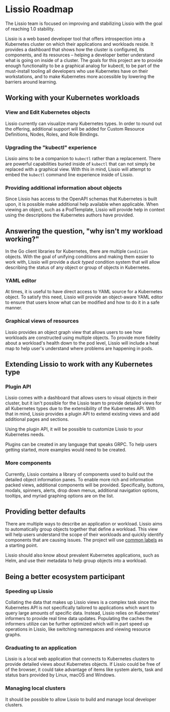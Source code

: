 # Lissio Roadmap

The Lissio team is focused on improving and stabilizing Lissio with the goal of reaching 1.0 stability.

Lissio is a web based developer tool that offers introspection into a Kubernetes cluster on which their applications and workloads reside. It provides a dashboard that shows how the cluster is configured, its components, and its resources – helping a developer better understand what is going on inside of a cluster. The goals for this project are to provide enough functionality to be a graphical analog for kubectl, to be part of the must-install tooling all developers who use Kubernetes have on their workstations, and to make Kubernetes more accessible by lowering the barriers around learning.

## Working with your Kubernetes workloads

### View and Edit Kubernetes objects

Lissio currently can visualize many Kubernetes types. In order to round out the offering, additional support will be added for Custom Resource Definitions, Nodes, Roles, and Role Bindings.

### Upgrading the "kubectl" experience

Lissio aims to be a companion to `kubectl` rather than a replacement. There are powerful capabilities buried inside of `kubectl` that can not simply be replaced with a graphical view. With this in mind, Lissio will attempt to embed the `kubectl` command line experience inside of Lissio. 

### Providing additional information about objects

Since Lissio has access to the OpenAPI schemas that Kubernetes is built upon, it is possible make additional help available when applicable. When viewing an object, such as a PodTemplate, Lissio will provide help in context using the descriptions the Kubernetes authors have provided.

## Answering the question, "why isn't my workload working?"

In the Go client libraries for Kubernetes, there are multiple `Condition` objects. With the goal of unifying conditions and making them easier to work with, Lissio will provide a _duck typed_ condition system that will allow describing the status of any object or group of objects in Kubernetes.

### YAML editor

At times, it is useful to have direct access to YAML source for a Kubernetes object. To satisfy this need, Lissio will provide an object-aware YAML editor to ensure that users know what can be modified and how to do it in a safe manner.

### Graphical views of resources

Lissio provides an object graph view that allows users to see how workloads are constructed using multiple objects. To provide more fidelity about a workload's health down to the pod level, Lissio will include a heat map to help user's understand where problems are happening in pods.

## Extending Lissio to work with any Kubernetes type

### Plugin API

Lissio comes with a dashboard that allows users to visual objects in their cluster, but it isn't possible for the Lissio team to provide detailed views for all Kubernetes types due to the extensibility of the Kubernetes API. With that in mind, Lissio provides a plugin API to extend existing views and add additional pages and sections.

Using the plugin API, it will be possible to customize Lissio to your Kubernetes needs.

Plugins can be created in any language that speaks GRPC. To help users getting started, more examples would need to be created.

### More components

Currently, Lissio contains a library of components used to build out the detailed object information panes. To enable more rich and information packed views, additional components will be provided. Specifically, buttons, modals, spinners, alerts, drop down menus, additional navigation options, tooltips, and myriad graphing options are on the list.

## Providing better defaults

There are multiple ways to describe an application or workload. Lissio aims to automatically group objects together that define a workload. This view will help users understand the scope of their workloads and quickly identify components that are causing issues. The project will use [common labels](https://kubernetes.io/docs/concepts/overview/working-with-objects/common-labels/) as a starting point.

Lissio should also know about prevalent Kubernetes applications, such as Helm, and use their metadata to help group objects into a workload. 

## Being a better ecosystem participant

### Speeding up Lissio

Collating the data that makes up Lissio views is a complex task since the Kubernetes API is not specifically tailored to applications which want to query large amounts of specific data. Instead, Lissio relies on Kubernetes' informers to provide real time data updates. Populating the caches the informers utilize can be further optimized which will in part speed up operations in Lissio, like switching namespaces and viewing resource graphs. 

### Graduating to an application

Lissio is a local web application that connects to Kubernetes clusters to provide detailed views about Kubernetes objects. If Lissio could be free of of the browser, it could take advantage of items like system alerts, task and status bars provided by Linux, macOS and Windows. 

### Managing local clusters

It should be possible to allow Lissio to build and manage local developer clusters.
